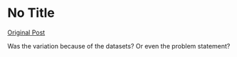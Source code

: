 # No Title

[Original Post](https://discourse.onlinedegree.iitm.ac.in/t/169029/15)

<p>Was the variation because of the datasets? Or even the problem statement?</p>
